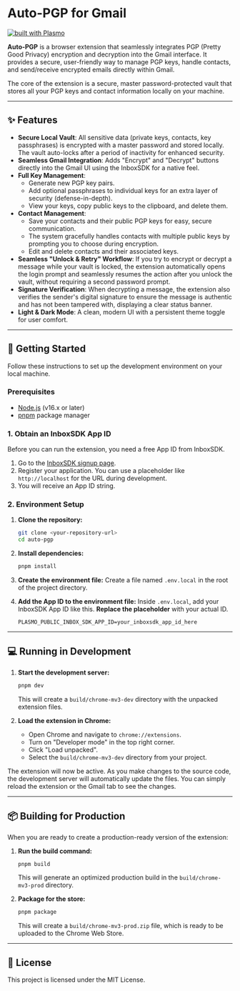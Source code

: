 # Auto-PGP for Gmail

[![built with Plasmo](https://img.shields.io/badge/built%20with-Plasmo-blue.svg)](https://www.plasmo.com)

**Auto-PGP** is a browser extension that seamlessly integrates PGP (Pretty Good Privacy) encryption and decryption into the Gmail interface. It provides a secure, user-friendly way to manage PGP keys, handle contacts, and send/receive encrypted emails directly within Gmail.

The core of the extension is a secure, master password-protected vault that stores all your PGP keys and contact information locally on your machine.

---

## ✨ Features

* **Secure Local Vault**: All sensitive data (private keys, contacts, key passphrases) is encrypted with a master password and stored locally. The vault auto-locks after a period of inactivity for enhanced security.
* **Seamless Gmail Integration**: Adds "Encrypt" and "Decrypt" buttons directly into the Gmail UI using the InboxSDK for a native feel.
* **Full Key Management**:
    * Generate new PGP key pairs.
    * Add optional passphrases to individual keys for an extra layer of security (defense-in-depth).
    * View your keys, copy public keys to the clipboard, and delete them.
* **Contact Management**:
    * Save your contacts and their public PGP keys for easy, secure communication.
    * The system gracefully handles contacts with multiple public keys by prompting you to choose during encryption.
    * Edit and delete contacts and their associated keys.
* **Seamless "Unlock & Retry" Workflow**: If you try to encrypt or decrypt a message while your vault is locked, the extension automatically opens the login prompt and seamlessly resumes the action after you unlock the vault, without requiring a second password prompt.
* **Signature Verification**: When decrypting a message, the extension also verifies the sender's digital signature to ensure the message is authentic and has not been tampered with, displaying a clear status banner.
* **Light & Dark Mode**: A clean, modern UI with a persistent theme toggle for user comfort.



---

## 🚀 Getting Started

Follow these instructions to set up the development environment on your local machine.

### Prerequisites

* [Node.js](https://nodejs.org/en/) (v16.x or later)
* [pnpm](https://pnpm.io/installation) package manager

### 1. Obtain an InboxSDK App ID

Before you can run the extension, you need a free App ID from InboxSDK.

1.  Go to the [InboxSDK signup page](https://www.inboxsdk.com/register).
2.  Register your application. You can use a placeholder like `http://localhost` for the URL during development.
3.  You will receive an App ID string.

### 2. Environment Setup

1.  **Clone the repository:**
    ```bash
    git clone <your-repository-url>
    cd auto-pgp
    ```

2.  **Install dependencies:**
    ```bash
    pnpm install
    ```

3.  **Create the environment file:**
    Create a file named `.env.local` in the root of the project directory.

4.  **Add the App ID to the environment file:**
    Inside `.env.local`, add your InboxSDK App ID like this. **Replace the placeholder** with your actual ID.
    ```
    PLASMO_PUBLIC_INBOX_SDK_APP_ID=your_inboxsdk_app_id_here
    ```

---

## 💻 Running in Development

1.  **Start the development server:**
    ```bash
    pnpm dev
    ```
    This will create a `build/chrome-mv3-dev` directory with the unpacked extension files.

2.  **Load the extension in Chrome:**
    * Open Chrome and navigate to `chrome://extensions`.
    * Turn on "Developer mode" in the top right corner.
    * Click "Load unpacked".
    * Select the `build/chrome-mv3-dev` directory from your project.

The extension will now be active. As you make changes to the source code, the development server will automatically update the files. You can simply reload the extension or the Gmail tab to see the changes.

---

## 📦 Building for Production

When you are ready to create a production-ready version of the extension:

1.  **Run the build command:**
    ```bash
    pnpm build
    ```
    This will generate an optimized production build in the `build/chrome-mv3-prod` directory.

2.  **Package for the store:**
    ```bash
    pnpm package
    ```
    This will create a `build/chrome-mv3-prod.zip` file, which is ready to be uploaded to the Chrome Web Store.

---

## 📄 License

This project is licensed under the MIT License.